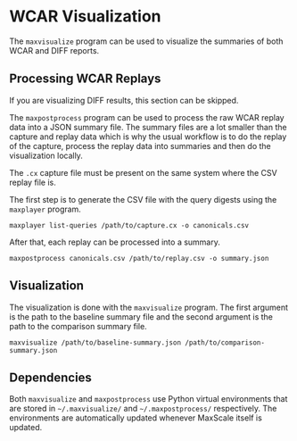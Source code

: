 # WCAR Visualization

The `maxvisualize` program can be used to visualize the summaries of both WCAR
and DIFF reports.

## Processing WCAR Replays

If you are visualizing DIFF results, this section can be skipped.

The `maxpostprocess` program can be used to process the raw WCAR replay data
into a JSON summary file. The summary files are a lot smaller than the capture
and replay data which is why the usual workflow is to do the replay of the
capture, process the replay data into summaries and then do the visualization
locally.

The `.cx` capture file must be present on the same system where the CSV replay
file is.

The first step is to generate the CSV file with the query digests using the `maxplayer` program.

```
maxplayer list-queries /path/to/capture.cx -o canonicals.csv
```

After that, each replay can be processed into a summary.

```
maxpostprocess canonicals.csv /path/to/replay.csv -o summary.json
```

## Visualization

The visualization is done with the `maxvisualize` program. The first argument is
the path to the baseline summary file and the second argument is the path to the
comparison summary file.

```
maxvisualize /path/to/baseline-summary.json /path/to/comparison-summary.json
```

## Dependencies

Both `maxvisualize` and `maxpostprocess` use Python virtual environments
that are stored in `~/.maxvisualize/` and `~/.maxpostprocess/`
respectively. The environments are automatically updated whenever
MaxScale itself is updated.
